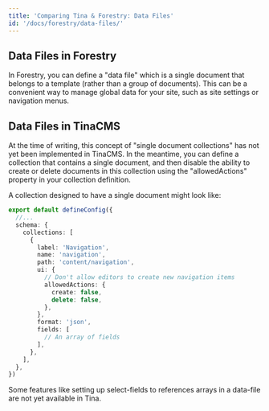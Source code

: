 ```yaml
---
title: 'Comparing Tina & Forestry: Data Files'
id: '/docs/forestry/data-files/'
---
```


## Data Files in Forestry

In Forestry, you can define a "data file" which is a single document that belongs to a template (rather than a group of documents). This can be a convenient way to manage global data for your site, such as site settings or navigation menus.

## Data Files in TinaCMS

At the time of writing, this concept of "single document collections" has not yet been implemented in TinaCMS. In the meantime, you can define a collection that contains a single document, and then disable the ability to create or delete documents in this collection using the "allowedActions" property in your collection definition.

A collection designed to have a single document might look like:

```ts
export default defineConfig({
  //...
  schema: {
    collections: [
      {
        label: 'Navigation',
        name: 'navigation',
        path: 'content/navigation',
        ui: {
          // Don't allow editors to create new navigation items
          allowedActions: {
            create: false,
            delete: false,
          },
        },
        format: 'json',
        fields: [
          // An array of fields
        ],
      },
    ],
  },
})
```

Some features like setting up select-fields to references arrays in a data-file are not yet available in Tina.
